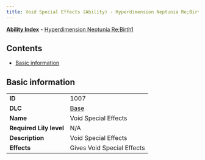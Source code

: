 ```yaml
---
title: Void Special Effects (Ability) - Hyperdimension Neptunia Re;Birth1
---
```


[**Ability Index**](/neptunia/rb1/ability/index.html) - [Hyperdimension Neptunia Re;Birth1](/neptunia/rb1)

## Contents

- [Basic information](#basic-information)

## Basic information

|   |   |
| -- | -- |
| **ID** | 1007 |
| **DLC** | [Base](/neptunia/rb1/dlc/1-base.html) |
| **Name** | Void Special Effects |
| **Required Lily level** | N/A |
| **Description** | Void Special Effects |
| **Effects** | Gives Void Special Effects |
